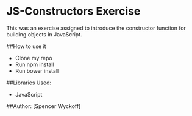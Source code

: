 # JS-Constructors Exercise

This was an exercise assigned to introduce the constructor function for building objects in JavaScript.

##How to use it
*	Clone my repo
*	Run npm install
*	Run bower install

##Libraries Used:
*	JavaScript

##Author: 
[Spencer Wyckoff]